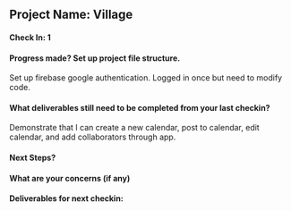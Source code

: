 ## Project Name: Village

#### Check In: 1

#### Progress made? Set up project file structure. 

Set up firebase google authentication. Logged in once but need to modify code. 

#### What deliverables still need to be completed from your last checkin? 

Demonstrate that I can create a new calendar, post to calendar, edit calendar, and add collaborators through app. 

#### Next Steps?

#### What are your concerns (if any)

#### Deliverables for next checkin:

